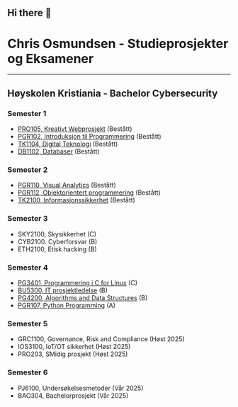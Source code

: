 ## Hi there 👋

# Chris Osmundsen - Studieprosjekter og Eksamener

---

## Høyskolen Kristiania - Bachelor Cybersecurity

### Semester 1
- [PRO105, Kreativt Webprosjekt](https://github.com/Chrisos02/PRO105-kreativt-webprosjekt-eksamen)        (Bestått)
- [PGR102, Introduksjon til Programmering](https://github.com/Chrisos02/PGR102-introduksjon-programmering) (Bestått)
- [TK1104, Digital Teknologi](https://github.com/Chrisos02/TK1104-digital-teknologi-eksamen)              (Bestått)
- [DB1102, Databaser](https://github.com/Chrisos02/DB1102-databaser-eksamen)                      (Bestått)

### Semester 2
- [PGR110, Visual Analytics](https://github.com/Chrisos02/PGR110-visual-analytics-eksamen)             (Bestått)
- [PGR112, Objektorientert programmering](https://github.com/Chrisos02/PGR112-objektorientert-programmering-eksamen)  (Bestått)
- [TK2100, Informasjonssikkerhet](https://github.com/Chrisos02/TK2100-informasjonssikkerhet-eksamen)          (Bestått)

### Semester 3
- SKY2100, Skysikkerhet  (C)
- CYB2100. Cyberforsvar  (B)
- ETH2100, Etisk hacking (B)

### Semester 4
- [PG3401, Programmering i C for Linux](https://github.com/Chrisos02/PG3401-c-programmering)    (C)
- [BU5300, IT prosjektledelse](https://github.com/Chrisos02/BU5300-IT-prosjektledelse-eksamen)          (B)
- [PG4200, Algorithms and Data Structures](https://github.com/Chrisos02/PG4200-algoritmer-og-datastrukturer-eksamen) (B)
- [PGR107, Python Programming](https://github.com/Chrisos02/PGR107-python-eksamen)             (A)

### Semester 5
- GRC1100, Governance, Risk and Compliance (Høst 2025)
- IOS3100, IoT/OT sikkerhet (Høst 2025)
- PRO203, SMidig prosjekt (Høst 2025)

### Semester 6
- PJ6100, Undersøkelsesmetoder (Vår 2025)
- BAO304, Bachelorprosjekt (Vår 2025)
